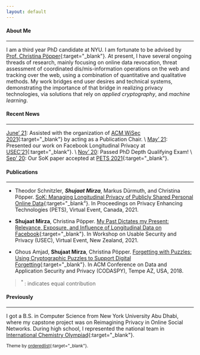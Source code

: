 ```yaml
---
layout: default
---
```


#### About Me
* * *

I am a third year PhD candidate at NYU. I am fortunate to be advised by [Prof. Christina Pöpper](http://poepper.net){:target="_blank"}. At present, I have several ongoing threads of research, mainly focusing on online data revocation, threat assessment of coordinated dis/mis-information operations on the web and tracking over the web, using a combination of quantitative and qualitative methods. My work bridges end user desires and technical systems, demonstrating the importance of that bridge in realizing privacy technologies, via solutions that rely on _applied cryptography_, and _machine learning_.

#### Recent News
* * * 

<u>June’ 21</u>: Assisted with the organization of [ACM WiSec 2021](https://sites.nyuad.nyu.edu/wisec21/organization/){:target="_blank"} by acting as a Publication Chair. \\
<u>May’ 21</u>: Presented our work on Facebook Longitudinal Privacy at [USEC’21](http://www.usablesecurity.net/USEC/usec21/){:target="_blank"}. \\
<u>Nov’ 20</u>: Passed PhD Depth Qualifying Exam! \\
<u>Sep’  20</u>: Our SoK paper accepted at [PETS 2021](https://sciendo.com/downloadpdf/journals/popets/2021/1/article-p229.pdf){:target="_blank"}.

#### Publications
* * * 

* Theodor Schnitzler<sup>*</sup>, **Shujaat Mirza**<sup>*</sup>, Markus Dürmuth, and Christina Pöpper. [SoK: Managing Longitudinal Privacy of Publicly Shared Personal Online Data](https://www.sciendo.com/article/10.2478/popets-2021-0013){:target="_blank"}. In Proceedings on Privacy Enhancing Technologies (PETS), Virtual Event, Canada, 2021. 

* **Shujaat Mirza**, Christina Pöpper. [My Past Dictates my Present: Relevance, Exposure, and Influence of Longitudinal Data on Facebook](https://www.ndss-symposium.org/ndss-paper/auto-draft-181/){:target="_blank"}. In Workshop on Usable Security and Privacy (USEC), Virtual Event, New Zealand, 2021.

* Ghous Amjad, **Shujaat Mirza**, Christina Pöpper. [Forgetting with Puzzles: Using Cryptographic Puzzles to Support Digital Forgetting](https://dl.acm.org/doi/10.1145/3176258.3176327){:target="_blank"}. In ACM Conference on Data and Application Security and Privacy (CODASPY), Tempe AZ, USA, 2018.

> <sup> * </sup>: indicates equal contribution

#### Previously
* * * 

I got a B.S. in Computer Science from New York University Abu Dhabi, where my capstone project was on Reimagining Privacy in Online Social Networks. During high school, I represented the national team in [International Chemistry Olympiad](https://en.wikipedia.org/wiki/International_Chemistry_Olympiad){:target="_blank"}.


<sub>Theme by [orderedlist](https://github.com/orderedlist){:target="_blank"}.</sub>


<!--
Text can be **bold**, _italic_, or ~~strikethrough~~.

[Link to another page](./another-page.html).

There should be whitespace between paragraphs.

There should be whitespace between paragraphs. We recommend including a README, or a file with information about your project.

# Header 1

This is a normal paragraph following a header. GitHub is a code hosting platform for version control and collaboration. It lets you and others work together on projects from anywhere.

## Header 2

> This is a blockquote following a header.
>
> When something is important enough, you do it even if the odds are not in your favor.

### Header 3

```js
// Javascript code with syntax highlighting.
var fun = function lang(l) {
  dateformat.i18n = require('./lang/' + l)
  return true;
}
```

```ruby
# Ruby code with syntax highlighting
GitHubPages::Dependencies.gems.each do |gem, version|
  s.add_dependency(gem, "= #{version}")
end
```

#### Header 4

*   This is an unordered list following a header.
*   This is an unordered list following a header.
*   This is an unordered list following a header.

##### Header 5

1.  This is an ordered list following a header.
2.  This is an ordered list following a header.
3.  This is an ordered list following a header.

###### Header 6

| head1        | head two          | three |
|:-------------|:------------------|:------|
| ok           | good swedish fish | nice  |
| out of stock | good and plenty   | nice  |
| ok           | good `oreos`      | hmm   |
| ok           | good `zoute` drop | yumm  |

### There's a horizontal rule below this.

* * *

### Here is an unordered list:

*   Item foo
*   Item bar
*   Item baz
*   Item zip

### And an ordered list:

1.  Item one
1.  Item two
1.  Item three
1.  Item four

### And a nested list:

- level 1 item
  - level 2 item
  - level 2 item
    - level 3 item
    - level 3 item
- level 1 item
  - level 2 item
  - level 2 item
  - level 2 item
- level 1 item
  - level 2 item
  - level 2 item
- level 1 item

### Small image

![Octocat](https://github.githubassets.com/images/icons/emoji/octocat.png)

### Large image

![Branching](https://guides.github.com/activities/hello-world/branching.png)


### Definition lists can be used with HTML syntax.

<dl>
<dt>Name</dt>
<dd>Godzilla</dd>
<dt>Born</dt>
<dd>1952</dd>
<dt>Birthplace</dt>
<dd>Japan</dd>
<dt>Color</dt>
<dd>Green</dd>
</dl>

```
Long, single-line code blocks should not wrap. They should horizontally scroll if they are too long. This line should be long enough to demonstrate this.
```

```
The final element.
```
 -->
